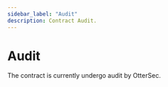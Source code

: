 ```yaml
---
sidebar_label: "Audit"
description: Contract Audit.
---
```


# Audit

The contract is currently undergo audit by OtterSec.